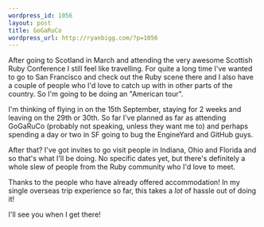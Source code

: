 ```yaml
--- 
wordpress_id: 1056
layout: post
title: GoGaRuCo
wordpress_url: http://ryanbigg.com/?p=1056
---
```

After going to Scotland in March and attending the very awesome Scottish Ruby Conference I still feel like travelling. For quite a long time I've wanted to go to San Francisco and check out the Ruby scene there and I also have a couple of people who I'd love to catch up with in other parts of the country. So I'm going to be doing an "American tour".

I'm thinking of flying in on the 15th September, staying for 2 weeks and leaving on the 29th or 30th. So far I've planned as far as attending GoGaRuCo (probably not speaking, unless they want me to) and perhaps spending a day or two in SF going to bug the EngineYard and GitHub guys.

After that? I've got invites to go visit people in Indiana, Ohio and Florida and so that's what I'll be doing. No specific dates yet, but there's definitely a whole slew of people from the Ruby community who I'd love to meet.

Thanks to the people who have already offered accommodation! In my single overseas trip experience so far, this takes a *lot* of hassle out of doing it!

I'll see you when I get there!
